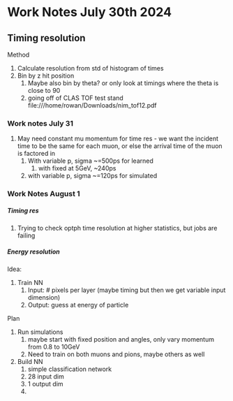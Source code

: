 # Work Notes July 30th 2024

## Timing resolution

Method

1. Calculate resolution from std of histogram of times
2. Bin by z hit position
   1. Maybe also bin by theta? or only look at timings where the theta is close to 90
   2. going off of CLAS TOF test stand file:///home/rowan/Downloads/nim_tof12.pdf

### Work notes July 31

1. May need constant mu momentum for time res - we want the incident time to be the same for each muon, or else the arrival time of the muon is factored in 
   1. With variable p, sigma ~=500ps for learned
      1. with fixed at 5GeV, ~240ps
   2. with variable p, sigma ~=120ps for simulated



### Work Notes August 1

##### Timing res

1. Trying to check optph time resolution at higher statistics, but jobs are failing

 ##### Energy resolution

Idea:

1. Train NN
   1. Input: # pixels per layer (maybe timing but then we get variable input dimension)
   2. Output: guess at energy of particle

Plan

1. Run simulations
   1. maybe start with fixed position and angles, only vary momentum from 0.8 to 10GeV
   2. Need to train on both muons and pions, maybe others as well
2. Build NN
   1. simple classification network
   2. 28 input dim
   3. 1 output dim
   4. 